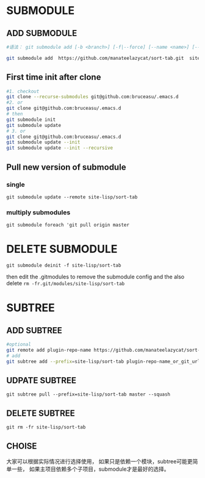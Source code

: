 # SUBMODULE
## ADD SUBMODULE

```bash
#语法： git submodule add [-b <branch>] [-f|--force] [--name <name>] [--reference <repository>] [--] <repository> [<path>]
```

```bash
git submodule add  https://github.com/manateelazycat/sort-tab.git  site-lisp/sort-tab
```

## First time init after clone
```bash
#1. checkout
git clone --recurse-submodules git@github.com:bruceasu/.emacs.d
#2. or
git clone git@github.com:bruceasu/.emacs.d
# then
git submodule init
git submodule update
# 3. or
git clone git@github.com:bruceasu/.emacs.d
git submodule update --init 
git submodule update --init --recursive
```
## Pull new version of submodule
### single
```
git submodule update --remote site-lisp/sort-tab
```
### multiply submodules
```
git submodule foreach 'git pull origin master
```

# DELETE SUBMODULE
```
git submodule deinit -f site-lisp/sort-tab
```
then edit the .gitmodules to remove the submodule config 
and the also delete `rm -fr.git/modules/site-lisp/sort-tab`

# SUBTREE
## ADD SUBTREE
```bash
#optional
git remote add plugin-repo-name https://github.com/manateelazycat/sort-tab.git
# add
git subtree add --prefix=site-lisp/sort-tab plugin-repo-name_or_git_url master --squash
```

## UDPATE SUBTREE
`git subtree pull --prefix=site-lisp/sort-tab master --squash`
## DELETE SUBTREE
`git rm -fr site-lisp/sort-tab`

## CHOISE
大家可以根据实际情况进行选择使用，
如果只是依赖一个模块，subtree可能更简单一些，
如果主项目依赖多个子项目，submodule才是最好的选择。